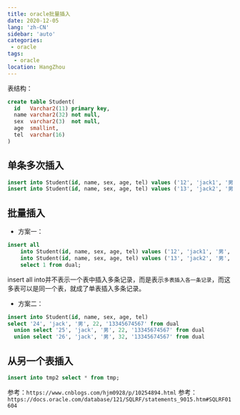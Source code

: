 ```yaml
---
title: oracle批量插入
date: 2020-12-05
lang: 'zh-CN'
sidebar: 'auto'
categories:
 - oracle
tags: 
  - oracle 
location: HangZhou
---
```



表结构：
```sql
create table Student(
  id   Varchar2(11) primary key,
  name varchar2(32) not null,
  sex  varchar2(3)  not null,
  age  smallint,
  tel  varchar(16)
)
```

## 单条多次插入
```sql
insert into Student(id, name, sex, age, tel) values ('12', 'jack1', '男', 12, '13345674567');
insert into Student(id, name, sex, age, tel) values ('13', 'jack2', '男', 13, '13345674567');
```

## 批量插入
- 方案一：
```sql
insert all
    into Student(id, name, sex, age, tel) values ('12', 'jack1', '男', 12, '13345674567')
    into Student(id, name, sex, age, tel) values ('13', 'jack2', '男', 13, '13345674567')
    select 1 from dual;
```
insert all into并不表示一个表中插入多条记录，而是表示`多表插入各一条记录`，而这多表可以是同一个表，就成了单表插入多条记录。 
- 方案二：
```sql
insert into Student(id, name, sex, age, tel)
select '24', 'jack', '男', 22, '13345674567' from dual
  union select '25', 'jack', '男', 22, '13345674567' from dual
  union select '26', 'jack', '男', 32, '13345674567' from dual
```

## 从另一个表插入
```sql
insert into tmp2 select * from tmp;
```

参考：`https://www.cnblogs.com/hjm0928/p/10254894.html`
参考：`https://docs.oracle.com/database/121/SQLRF/statements_9015.htm#SQLRF01604`